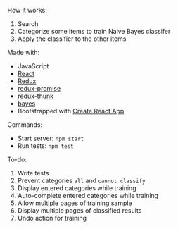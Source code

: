 How it works:

1. Search
2. Categorize some items to train Naive Bayes classifer
3. Apply the classifier to the other items

Made with:
* JavaScript
* [React](https://facebook.github.io/react/)
* [Redux](http://redux.js.org)
* [redux-promise](https://github.com/acdlite/redux-promise)
* [redux-thunk](https://github.com/gaearon/redux-thunk)
* [bayes](https://github.com/ttezel/bayes)
* Bootstrapped with [Create React App](https://github.com/facebookincubator/create-react-app)

Commands:
* Start server: `npm start`
* Run tests: `npm test`

To-do:

1. Write tests
2. Prevent categories `all` and `cannot classify`
3. Display entered categories while training
4. Auto-complete entered categories while training
5. Allow multiple pages of training sample
6. Display multiple pages of classified results
7. Undo action for training
